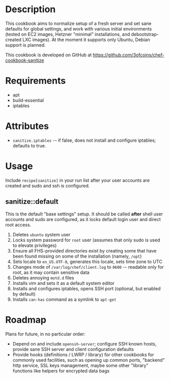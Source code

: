 Description
===========

This cookbook aims to normalize setup of a fresh server and set sane
defaults for global settings, and work with various initial
environments (tested on EC2 images, Hetzner "minimal" installations,
and debootstrap-created LXC images). At the moment it supports only
Ubuntu, Debian support is planned.

This cookbook is developed on GitHub at
https://github.com/3ofcoins/chef-cookbook-sanitize

Requirements
============

* apt
* build-essential
* iptables

Attributes
==========

* `sanitize.iptables` -- if false, does not install and configure
  iptables; defaults to true.

Usage
=====

Include `recipe[sanitize]` in your run list after your user accounts
are created and sudo and ssh is configured.

sanitize::default
-----------------

This is the default "base settings" setup. It should be called
**after** shell user accounts and sudo are configured, as it locks
default login user and direct root access.

1. Deletes `ubuntu` system user
2. Locks system password for `root` user (assumes that only sudo is
   used to elevate privileges)
3. Ensure all FHS-provided directories exist by creating some that
   have been found missing on some of the installation (namely,
   `/opt`)
4. Sets locale to `en_US.UTF-8`, generates this locale, sets time zone
   to UTC
5. Changes mode of `/var/log/chef/client.log` to `0600` -- readable
   only for root, as it may contain sensitive data
6. Deletes annoying `motd.d` files
7. Installs vim and sets it as a default system editor
8. Installs and configures iptables, opens SSH port (optional, but
   enabled by default)
9. Installs `can-has` command as a symlink to `apt-get`

Roadmap
=======

Plans for future, in no particular order:

* Depend on and include `openssh-server`; configure SSH known hosts,
  provide sane SSH server and client configuration defaults
* Provide hooks (definitions / LWRP / library) for other cookbooks for
  commonly used facilities, such as opening up common ports, "backend"
  http service, SSL keys management, maybe some other "library"
  functions like helpers for encrypted data bags
